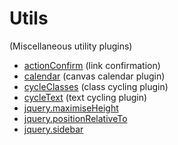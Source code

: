 # Utils

(Miscellaneous utility plugins)

- [actionConfirm](actionConfirm.md) (link confirmation)
- [calendar](calendar.md) (canvas calendar plugin)
- [cycleClasses](cycleClasses.md) (class cycling plugin)
- [cycleText](cycleText.md) (text cycling plugin)
- [jquery.maximiseHeight](maximiseHeight.md)
- [jquery.positionRelativeTo](positionRelativeTo.md)
- [jquery.sidebar](sidebar.md)